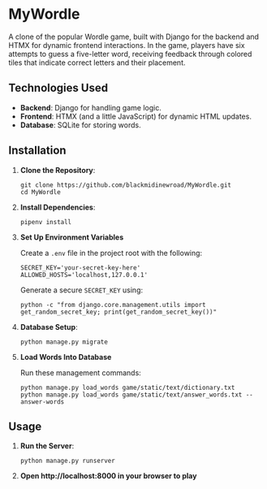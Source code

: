 # MyWordle
A clone of the popular Wordle game, built with Django for the backend and HTMX for dynamic frontend interactions. In the game, players have six attempts to guess a five-letter word, receiving feedback through colored tiles that indicate correct letters and their placement.


## Technologies Used
- **Backend**: Django for handling game logic.
- **Frontend**: HTMX (and a little JavaScript) for dynamic HTML updates.
- **Database**: SQLite for storing words.


## Installation
1. **Clone the Repository**:
   ```shell
   git clone https://github.com/blackmidinewroad/MyWordle.git
   cd MyWordle
   ```

2. **Install Dependencies**:
   ```shell
   pipenv install
   ```

3. **Set Up Environment Variables**

   Create a `.env` file in the project root with the following:
   ```env
   SECRET_KEY='your-secret-key-here'
   ALLOWED_HOSTS='localhost,127.0.0.1'
   ```
   Generate a secure `SECRET_KEY` using:
   ```shell
   python -c "from django.core.management.utils import get_random_secret_key; print(get_random_secret_key())"
   ```

4. **Database Setup**:
   ```shell
   python manage.py migrate
   ```

5. **Load Words Into Database**

   Run these management commands:
   ```shell
   python manage.py load_words game/static/text/dictionary.txt
   python manage.py load_words game/static/text/answer_words.txt --answer-words
   ```


## Usage
1. **Run the Server**:
   ```shell
   python manage.py runserver
   ```

2. **Open http://localhost:8000 in your browser to play**
